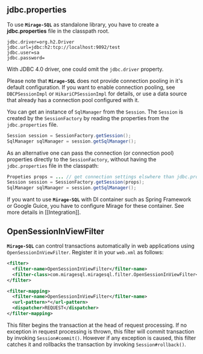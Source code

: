 jdbc.properties
--------
To use **`Mirage-SQL`** as standalone library, you have to create a **jdbc.properties** file in the classpath root.

```
jdbc.driver=org.h2.Driver
jdbc.url=jdbc:h2:tcp://localhost:9092/test
jdbc.user=sa
jdbc.password=
```
With JDBC 4.0 driver, one could omit the `jdbc.driver` property.

Please note that **`Mirage-SQL`** does not provide connection pooling in it's default configuration. If you want to enable connection pooling, see `DBCPSessionImpl` or `HikariCPSessionImpl` for details, or use a data source that already has a connection pool configured with it.

You can get an instance of `SqlManager` from the `Session`. The `Session` is created by the `SessionFactory` by reading the properties from the `jdbc.properties` file.

```java
Session session = SessionFactory.getSession();
SqlManager sqlManager = session.getSqlManager();
```

As an alternative one can pass the connection (or connection pool) properties directly to the `SessionFactory`, without having the `jdbc.properties` file in the classpath:

```java
Propeties props = ... // get connection settings elswhere than jdbc.properties
Session session = SessionFactory.getSession(props);
SqlManager sqlManager = session.getSqlManager();
```

If you want to use **`Mirage-SQL`** with DI container such as Spring Framework or Google Guice, you have to configure Mirage for these container. See more details in [[Integration]].

OpenSessionInViewFilter
--------
**`Mirage-SQL`** can control transactions automatically in web applications using `OpenSessionInViewFilter`. Register it in your `web.xml` as follows:

```xml
<filter>
  <filter-name>OpenSessionInViewFilter</filter-name>
  <filter-class>com.miragesql.miragesql.filter.OpenSessionInViewFilter</filter-class>
</filter>

<filter-mapping>
  <filter-name>OpenSessionInViewFilter</filter-name>
  <url-pattern>*</url-pattern>
  <dispatcher>REQUEST</dispatcher>
</filter-mapping>
```

This filter begins the transaction at the head of request processing. If no exception in request processing is thrown, this filter will commit transaction by invoking `Session#commit()`. However if any exception is caused, this filter catches it and rollbacks the transaction by invoking `Session#rollback()`.
